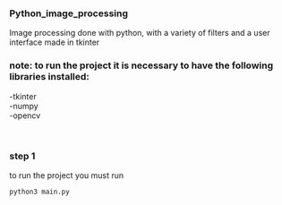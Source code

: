 ### Python_image_processing
Image processing done with python, with a variety of filters and a user interface made in tkinter

### note: to run the project it is necessary to have the following libraries installed:
-tkinter
</br>
-numpy
</br>
-opencv

</br>

### step 1

to run the project you must run

```python
python3 main.py
```
